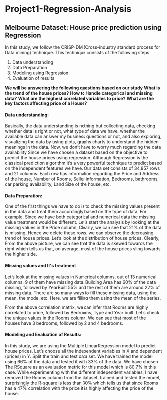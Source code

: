 # Project1-Regression-Analysis
## Melbourne Dataset: House price prediction using Regression
In this study, we follow the CRISP-DM (Cross-industry standard process for Data mining) technique. This technique consists of the following steps.
1. Data understanding
2. Data Preparation
3. Modeling using Regression
4. Evaluation of results

**We will be answering the following questions based on our study**
**What is the trend of the house prices?**
**How to Handle categorical and missing data?**
**What are the highest correlated variables to price?**
**What are the key factors affecting price of a House?**

#### Data understanding:
Basically, the data understanding is nothing but collecting data, checking whether data is right or not, what type of data we have, whether the available data can answer my business questions or not, and also exploring, visualizing the data by using plots, graphs charts to understand the hidden meanings in the data.
Now, we don’t have to worry much regarding the data availability Since we have chosen a dataset based on the objective to predict the house prices using regression. Although Regression is the classical prediction algorithm it’s a very powerful technique to predict based on the independent features we have.
Our data set consists of 34,857 rows and 21 columns. Each row has information regarding the Price and Address of the house, Number of Rooms, Seller information, Bedrooms, bathrooms, car parking availability, Land Size of the house, etc.

#### Data Preparation:
One of the first things we have to do is to check the missing values present in the data and treat them accordingly based on the type of data. For example, Since we have both categorical and numerical data the missing value treatment would be different.
Let’s start the analysis by looking at the missing values in the Price column, Clearly, we can see that 21% of the data is missing, Hence we delete these rows.
we can observe the decreasing trend of house prices. Let’s look at the distribution of house prices. Clearly, From the above picture, we can see that the data is skewed towards the right which tells us that, on average, most of the house prices sling towards the higher side.
 
#### Missing values and It's treatment
Let’s look at the missing values in Numerical columns, out of 13 numerical columns, 9 of them have missing data. Building Area has 60% of the data missing, followed by YearBuilt 55% and the rest of them are around 22% of missing data. There are so many ways to fill these missing data, using the mean, the mode, etc. Here, we are filling them using the mean of the series.

From the above correlation matrix, we can infer that Rooms are highly correlated to price, followed by Bedrooms, Type and Year built.
Let’s check the unique values in the Rooms column. We can see that most of the houses have 3 bedrooms, followed by 2 and 4 bedrooms.

#### Modeling and Evaluation of Results:
In this study, we are using the Multiple LinearRegression model to predict house prices. Let’s choose all the independent variables in X and dependent (prices) in Y. Split the train and test data set. We have trained the model using 66% of the data and tested it with 33% of the data. We have chosen The RSquare as an evaluation metric for this model which is 80.7% in this case.
While experimenting with the different independent variables, I have removed the Rooms column from the dataset, trained and tested the model, surprisingly the R-square is less than 30% which tells us that since Rooms has a 47% correlation with the price it is highly affecting the price of the house.



